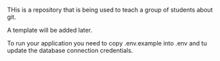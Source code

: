 THis is a repository that is being used to teach a group of students about git.

A template will be added later.

To run your application you need to copy .env.example into .env and tu update the database connection credentials.
